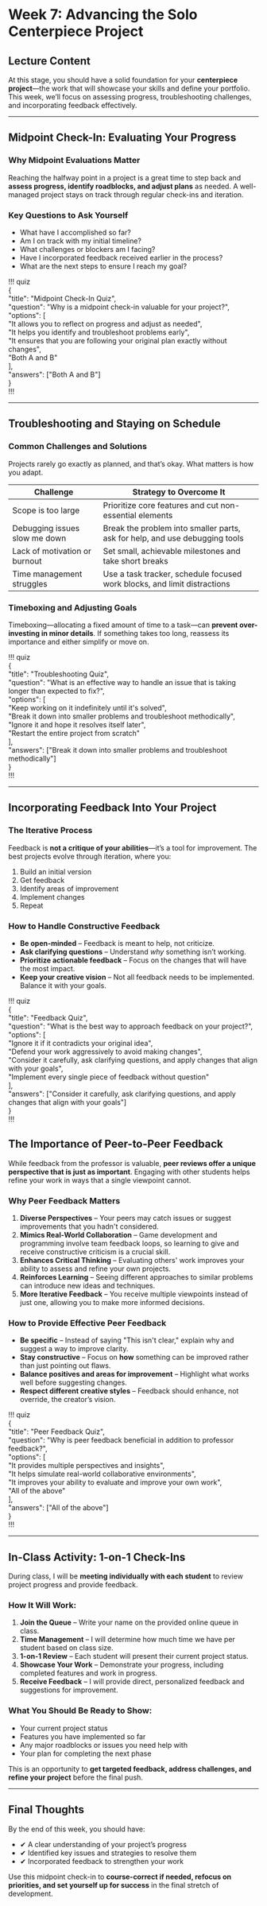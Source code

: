 # Week 7: Advancing the Solo Centerpiece Project

## Lecture Content

At this stage, you should have a solid foundation for your **centerpiece project**—the work that will showcase your skills and define your portfolio. This week, we’ll focus on assessing progress, troubleshooting challenges, and incorporating feedback effectively.

---

## **Midpoint Check-In: Evaluating Your Progress**

### **Why Midpoint Evaluations Matter**
Reaching the halfway point in a project is a great time to step back and **assess progress, identify roadblocks, and adjust plans** as needed. A well-managed project stays on track through regular check-ins and iteration.

### **Key Questions to Ask Yourself**
- What have I accomplished so far?
- Am I on track with my initial timeline?
- What challenges or blockers am I facing?
- Have I incorporated feedback received earlier in the process?
- What are the next steps to ensure I reach my goal?

!!! quiz  
{  
"title": "Midpoint Check-In Quiz",  
"question": "Why is a midpoint check-in valuable for your project?",  
"options": [  
"It allows you to reflect on progress and adjust as needed",  
"It helps you identify and troubleshoot problems early",  
"It ensures that you are following your original plan exactly without changes",  
"Both A and B"  
],  
"answers": ["Both A and B"]  
}  
!!!

---

## **Troubleshooting and Staying on Schedule**

### **Common Challenges and Solutions**
Projects rarely go exactly as planned, and that’s okay. What matters is how you adapt.

| **Challenge**                 | **Strategy to Overcome It**                                                  |  
|-------------------------------|------------------------------------------------------------------------------|  
| Scope is too large            | Prioritize core features and cut non-essential elements                      |  
| Debugging issues slow me down | Break the problem into smaller parts, ask for help, and use debugging tools  |  
| Lack of motivation or burnout | Set small, achievable milestones and take short breaks                       |  
| Time management struggles     | Use a task tracker, schedule focused work blocks, and limit distractions     |  

### **Timeboxing and Adjusting Goals**
Timeboxing—allocating a fixed amount of time to a task—can **prevent over-investing in minor details**. If something takes too long, reassess its importance and either simplify or move on.

!!! quiz  
{  
"title": "Troubleshooting Quiz",  
"question": "What is an effective way to handle an issue that is taking longer than expected to fix?",  
"options": [  
"Keep working on it indefinitely until it's solved",  
"Break it down into smaller problems and troubleshoot methodically",  
"Ignore it and hope it resolves itself later",  
"Restart the entire project from scratch"  
],  
"answers": ["Break it down into smaller problems and troubleshoot methodically"]  
}  
!!!

---

## **Incorporating Feedback Into Your Project**

### **The Iterative Process**
Feedback is **not a critique of your abilities**—it’s a tool for improvement. The best projects evolve through iteration, where you:

1. Build an initial version
2. Get feedback
3. Identify areas of improvement
4. Implement changes
5. Repeat

### **How to Handle Constructive Feedback**
- **Be open-minded** – Feedback is meant to help, not criticize.
- **Ask clarifying questions** – Understand *why* something isn’t working.
- **Prioritize actionable feedback** – Focus on the changes that will have the most impact.
- **Keep your creative vision** – Not all feedback needs to be implemented. Balance it with your goals.

!!! quiz  
{  
"title": "Feedback Quiz",  
"question": "What is the best way to approach feedback on your project?",  
"options": [  
"Ignore it if it contradicts your original idea",  
"Defend your work aggressively to avoid making changes",  
"Consider it carefully, ask clarifying questions, and apply changes that align with your goals",  
"Implement every single piece of feedback without question"  
],  
"answers": ["Consider it carefully, ask clarifying questions, and apply changes that align with your goals"]  
}  
!!!

## **The Importance of Peer-to-Peer Feedback**

While feedback from the professor is valuable, **peer reviews offer a unique perspective that is just as important**. Engaging with other students helps refine your work in ways that a single viewpoint cannot.

### **Why Peer Feedback Matters**
1. **Diverse Perspectives** – Your peers may catch issues or suggest improvements that you hadn't considered.
2. **Mimics Real-World Collaboration** – Game development and programming involve team feedback loops, so learning to give and receive constructive criticism is a crucial skill.
3. **Enhances Critical Thinking** – Evaluating others' work improves your ability to assess and refine your own projects.
4. **Reinforces Learning** – Seeing different approaches to similar problems can introduce new ideas and techniques.
5. **More Iterative Feedback** – You receive multiple viewpoints instead of just one, allowing you to make more informed decisions.

### **How to Provide Effective Peer Feedback**
- **Be specific** – Instead of saying "This isn't clear," explain why and suggest a way to improve clarity.
- **Stay constructive** – Focus on **how** something can be improved rather than just pointing out flaws.
- **Balance positives and areas for improvement** – Highlight what works well before suggesting changes.
- **Respect different creative styles** – Feedback should enhance, not override, the creator’s vision.

!!! quiz  
{  
"title": "Peer Feedback Quiz",  
"question": "Why is peer feedback beneficial in addition to professor feedback?",  
"options": [  
"It provides multiple perspectives and insights",  
"It helps simulate real-world collaborative environments",  
"It improves your ability to evaluate and improve your own work",  
"All of the above"  
],  
"answers": ["All of the above"]  
}  
!!!


---

## **In-Class Activity: 1-on-1 Check-Ins**

During class, I will be **meeting individually with each student** to review project progress and provide feedback.

### **How It Will Work:**
1. **Join the Queue** – Write your name on the provided online queue in class.
2. **Time Management** – I will determine how much time we have per student based on class size.
3. **1-on-1 Review** – Each student will present their current project status.
4. **Showcase Your Work** – Demonstrate your progress, including completed features and work in progress.
5. **Receive Feedback** – I will provide direct, personalized feedback and suggestions for improvement.

### **What You Should Be Ready to Show:**
- Your current project status
- Features you have implemented so far
- Any major roadblocks or issues you need help with
- Your plan for completing the next phase

This is an opportunity to **get targeted feedback, address challenges, and refine your project** before the final push.

---

## **Final Thoughts**

By the end of this week, you should have:

- ✔ A clear understanding of your project’s progress  
- ✔ Identified key issues and strategies to resolve them  
- ✔ Incorporated feedback to strengthen your work

Use this midpoint check-in to **course-correct if needed, refocus on priorities, and set yourself up for success** in the final stretch of development.
